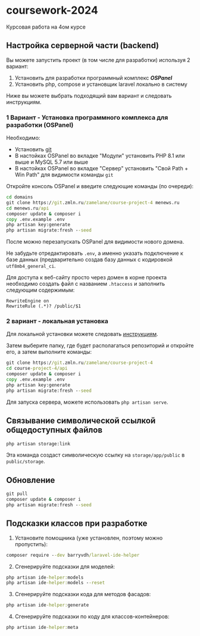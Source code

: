 # coursework-2024

Курсовая работа на 4ом курсе

## Настройка серверной части (backend)

Вы можете запустить проект (в том числе для разработки) используя 2 вариант:
1. Установить для разработки программный комплекс ***OSPanel***
2. Установить php, compose и установщик laravel локально в систему

Ниже вы можете выбрать подходящий вам вариант и следовать инструкциям.

### 1 Вариант - Установка программного комплекса для разработки (OSPanel)

Необходимо:
* Установить [git](https://git-scm.com/download/win)
* В настойках OSPanel во вкладке "Модули" установить PHP 8.1 или выше и MySQL 5.7 или выше
* В настойках OSPanel во вкладке "Сервер" установить "Свой Path + Win Path" для видимости команды `git`

Откройте консоль OSPanel и введите следующие команды (по очереди):
```bat
cd domains
git clone https://git.zmln.ru/zamelane/course-project-4 menews.ru
cd menews.ru/api
composer update & composer i
copy .env.example .env
php artisan key:generate
php artisan migrate:fresh --seed
```
После можно перезапускать OSPanel для видимости нового домена.

Не забудьте отредактировать `.env`, а именно указать
подключение к базе данных (предварительно создав базу данных с кодировкой `utf8mb4_general_ci`.

Для доступа к веб-сайту просто через домен в корне проекта необходимо создать файл с названием `.htaccess` и заполнить следующим содержимым:
```apacheconf
RewriteEngine on
RewriteRule (.*)? /public/$1
```

### 2 вариант - локальная установка

Для локальной установки можете следовать [инструкциям](./docs/documenting_steps/installation.md).

Затем выберите папку, где будет располагаться репозиторий и откройте его, а затем выполните команды:
```bat
git clone https://git.zmln.ru/zamelane/course-project-4
cd course-project-4/api
composer update & composer i
copy .env.example .env
php artisan key:generate
php artisan migrate:fresh --seed
```
Для запуска сервера, можете использовать `php artisan serve`.

## Связывание символической ссылкой общедоступных файлов
```bat
php artisan storage:link
```
Эта команда создаст символическую ссылку на `storage/app/public` в `public/storage`.

## Обновление

```bat
git pull
composer update & composer i
php artisan migrate:fresh --seed
```

## Подсказки классов при разработке

1. Установите помощника (уже установлен, поэтому можно пропустить):

```bat
composer require --dev barryvdh/laravel-ide-helper
```

2. Сгенерируйте подсказки для моделей:

```bat
php artisan ide-helper:models
php artisan ide-helper:models --reset
```

3. Сгенерируйте подсказки кода для методов фасадов:

```bat
php artisan ide-helper:generate
```

4. Сгенерируйте подсказки по коду для классов-контейнеров:

```bat
php artisan ide-helper:meta
```
